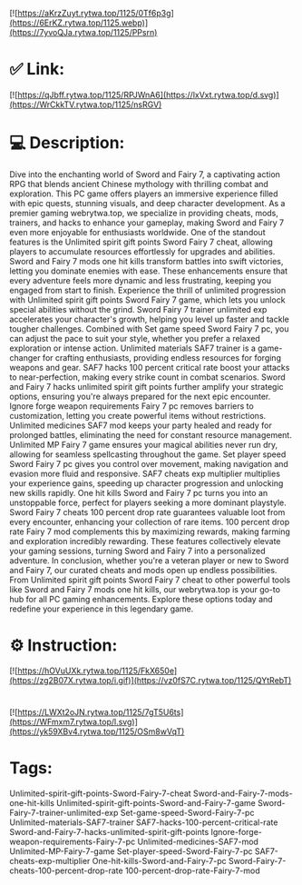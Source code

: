 [![https://aKrzZuyt.rytwa.top/1125/0Tf6p3g](https://6ErKZ.rytwa.top/1125.webp)](https://7yvoQJa.rytwa.top/1125/PPsrn)
# ✅ Link:
[![https://qJbff.rytwa.top/1125/RPJWnA6](https://lxVxt.rytwa.top/d.svg)](https://WrCkkTV.rytwa.top/1125/nsRGV)
# 💻 Description:
Dive into the enchanting world of Sword and Fairy 7, a captivating action RPG that blends ancient Chinese mythology with thrilling combat and exploration. This PC game offers players an immersive experience filled with epic quests, stunning visuals, and deep character development. As a premier gaming webrytwa.top, we specialize in providing cheats, mods, trainers, and hacks to enhance your gameplay, making Sword and Fairy 7 even more enjoyable for enthusiasts worldwide.
One of the standout features is the Unlimited spirit gift points Sword Fairy 7 cheat, allowing players to accumulate resources effortlessly for upgrades and abilities. Sword and Fairy 7 mods one hit kills transform battles into swift victories, letting you dominate enemies with ease. These enhancements ensure that every adventure feels more dynamic and less frustrating, keeping you engaged from start to finish.
Experience the thrill of unlimited progression with Unlimited spirit gift points Sword Fairy 7 game, which lets you unlock special abilities without the grind. Sword Fairy 7 trainer unlimited exp accelerates your character's growth, helping you level up faster and tackle tougher challenges. Combined with Set game speed Sword Fairy 7 pc, you can adjust the pace to suit your style, whether you prefer a relaxed exploration or intense action.
Unlimited materials SAF7 trainer is a game-changer for crafting enthusiasts, providing endless resources for forging weapons and gear. SAF7 hacks 100 percent critical rate boost your attacks to near-perfection, making every strike count in combat scenarios. Sword and Fairy 7 hacks unlimited spirit gift points further amplify your strategic options, ensuring you're always prepared for the next epic encounter.
Ignore forge weapon requirements Fairy 7 pc removes barriers to customization, letting you create powerful items without restrictions. Unlimited medicines SAF7 mod keeps your party healed and ready for prolonged battles, eliminating the need for constant resource management. Unlimited MP Fairy 7 game ensures your magical abilities never run dry, allowing for seamless spellcasting throughout the game.
Set player speed Sword Fairy 7 pc gives you control over movement, making navigation and evasion more fluid and responsive. SAF7 cheats exp multiplier multiplies your experience gains, speeding up character progression and unlocking new skills rapidly. One hit kills Sword and Fairy 7 pc turns you into an unstoppable force, perfect for players seeking a more dominant playstyle.
Sword Fairy 7 cheats 100 percent drop rate guarantees valuable loot from every encounter, enhancing your collection of rare items. 100 percent drop rate Fairy 7 mod complements this by maximizing rewards, making farming and exploration incredibly rewarding. These features collectively elevate your gaming sessions, turning Sword and Fairy 7 into a personalized adventure.
In conclusion, whether you're a veteran player or new to Sword and Fairy 7, our curated cheats and mods open up endless possibilities. From Unlimited spirit gift points Sword Fairy 7 cheat to other powerful tools like Sword and Fairy 7 mods one hit kills, our webrytwa.top is your go-to hub for all PC gaming enhancements. Explore these options today and redefine your experience in this legendary game.

# ⚙️ Instruction:
[![https://hOVuUXk.rytwa.top/1125/FkX650e](https://zg2B07X.rytwa.top/i.gif)](https://vz0fS7C.rytwa.top/1125/QYtRebT)
#
[![https://LWXt2oJN.rytwa.top/1125/7gT5U6ts](https://WFmxm7.rytwa.top/l.svg)](https://yk59XBv4.rytwa.top/1125/OSm8wVqT)
# Tags:
Unlimited-spirit-gift-points-Sword-Fairy-7-cheat Sword-and-Fairy-7-mods-one-hit-kills Unlimited-spirit-gift-points-Sword-and-Fairy-7-game Sword-Fairy-7-trainer-unlimited-exp Set-game-speed-Sword-Fairy-7-pc Unlimited-materials-SAF7-trainer SAF7-hacks-100-percent-critical-rate Sword-and-Fairy-7-hacks-unlimited-spirit-gift-points Ignore-forge-weapon-requirements-Fairy-7-pc Unlimited-medicines-SAF7-mod Unlimited-MP-Fairy-7-game Set-player-speed-Sword-Fairy-7-pc SAF7-cheats-exp-multiplier One-hit-kills-Sword-and-Fairy-7-pc Sword-Fairy-7-cheats-100-percent-drop-rate 100-percent-drop-rate-Fairy-7-mod





